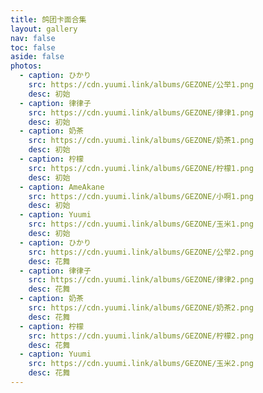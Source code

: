 ```yaml
---
title: 鸽团卡面合集
layout: gallery
nav: false
toc: false
aside: false
photos:
  - caption: ひかり
    src: https://cdn.yuumi.link/albums/GEZONE/公举1.png
    desc: 初始
  - caption: 律律子
    src: https://cdn.yuumi.link/albums/GEZONE/律律1.png
    desc: 初始
  - caption: 奶茶
    src: https://cdn.yuumi.link/albums/GEZONE/奶茶1.png
    desc: 初始
  - caption: 柠檬
    src: https://cdn.yuumi.link/albums/GEZONE/柠檬1.png
    desc: 初始
  - caption: AmeAkane
    src: https://cdn.yuumi.link/albums/GEZONE/小啊1.png
    desc: 初始
  - caption: Yuumi
    src: https://cdn.yuumi.link/albums/GEZONE/玉米1.png
    desc: 初始
  - caption: ひかり
    src: https://cdn.yuumi.link/albums/GEZONE/公举2.png
    desc: 花舞
  - caption: 律律子
    src: https://cdn.yuumi.link/albums/GEZONE/律律2.png
    desc: 花舞
  - caption: 奶茶
    src: https://cdn.yuumi.link/albums/GEZONE/奶茶2.png
    desc: 花舞
  - caption: 柠檬
    src: https://cdn.yuumi.link/albums/GEZONE/柠檬2.png
    desc: 花舞
  - caption: Yuumi
    src: https://cdn.yuumi.link/albums/GEZONE/玉米2.png
    desc: 花舞
---
```

